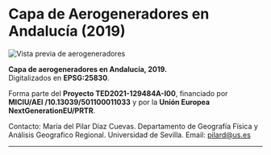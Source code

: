 # Capa de Aerogeneradores en Andalucía (2019)

![Vista previa de aerogeneradores](ruta/de/la/foto.jpg)

**Capa de aerogeneradores en Andalucía, 2019.**  
Digitalizados en **EPSG:25830**.  

Forma parte del **Proyecto TED2021-129484A-I00**, financiado por **MICIU/AEI /10.13039/501100011033** y por la **Unión Europea NextGenerationEU/PRTR**.

Contacto: María del Pilar Díaz Cuevas. Departamento de Geografía Fïsica y Análisis Geografico Regional. Universidad de Sevilla. Email: pilard@us.es

---

